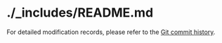 # ./_includes/README.md

For detailed modification records, please refer to the [Git commit history](https://github.com/shhhhong/shhhhong.github.io/commits/main).